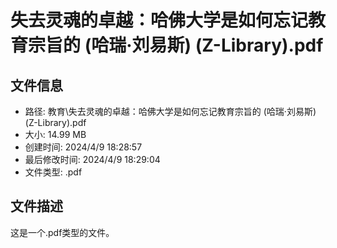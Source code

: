 ﻿# 失去灵魂的卓越：哈佛大学是如何忘记教育宗旨的 (哈瑞·刘易斯) (Z-Library).pdf

## 文件信息
- 路径: 教育\失去灵魂的卓越：哈佛大学是如何忘记教育宗旨的 (哈瑞·刘易斯) (Z-Library).pdf
- 大小: 14.99 MB
- 创建时间: 2024/4/9 18:28:57
- 最后修改时间: 2024/4/9 18:29:04
- 文件类型: .pdf

## 文件描述
这是一个.pdf类型的文件。

